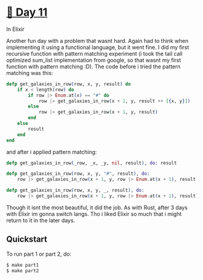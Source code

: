 # [🎄 Day 11](https://adventofcode.com/2023/day/11)
In Elixir

Another fun day with a problem that wasnt hard. Again had to think when implementing it using a
functional language, but it went fine. I did my first recursive function with pattern matching
experiment (i took the tail call optimized sum_list implementation from google, so that wasnt my
first function with pattern matching :D). The code before i tried the pattern matching was this:

```elixir
defp get_galaxies_in_row(row, x, y, result) do
	if x < length(row) do
		if row |> Enum.at(x) == "#" do
			row |> get_galaxies_in_row(x + 1, y, result ++ [{x, y}])
		else
			row |> get_galaxies_in_row(x + 1, y, result)
		end
	else
		result
	end
end
```

and after i applied pattern matching:

```elixir
defp get_galaxies_in_row(_row, _x, _y, nil, result), do: result

defp get_galaxies_in_row(row, x, y, "#", result), do:
	row |> get_galaxies_in_row(x + 1, y, row |> Enum.at(x + 1), result ++ [{x, y}])

defp get_galaxies_in_row(row, x, y, _, result), do:
	row |> get_galaxies_in_row(x + 1, y, row |> Enum.at(x + 1), result)
```

Though it isnt the most beautiful, it did the job. As with Rust, after 3 days with Elixir im gonna
switch langs. Tho i liked Elixir so much that i might return to it in the later days.

## Quickstart
To run part 1 or part 2, do:
```sh
$ make part1
$ make part2
```

